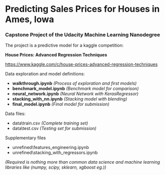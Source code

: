 # Predicting Sales Prices for Houses in Ames, Iowa

### Capstone Project of the Udacity Machine Learning Nanodegree

The project is a predictive model for a kaggle competition:

**House Prices: Advanced Regression Techniques**

https://www.kaggle.com/c/house-prices-advanced-regression-techniques


Data exploration and model definitions:
* **walkthrough.ipynb** _(Process of exploration and first models)_
* **benchmark_model.ipynb** _(Benchmark model for comparison)_
* **neural_network.ipynb** _(Neural Network with KerasRegressor)_
* **stacking_with_nn.ipynb** _(Stacking model with blending)_
* **final_model.ipynb** _(Final model for submission)_

Data files:
* data\train.csv _(Complete training set)_
* data\test.csv _(Testing set for submission)_

Supplementary files
* unrefined\features_engineering.ipynb
* unrefined\stacking_with_regressors.ipynb

_(Required is nothing more than common data science and machine learning 
libraries like (numpy, scipy, sklearn, xgboost eg.))_
